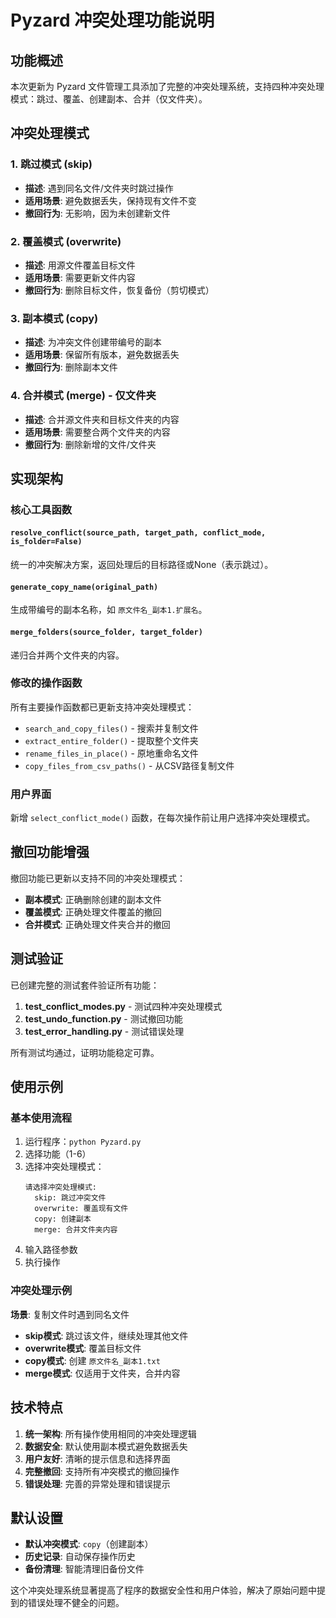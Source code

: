 # Pyzard 冲突处理功能说明

## 功能概述

本次更新为 Pyzard 文件管理工具添加了完整的冲突处理系统，支持四种冲突处理模式：跳过、覆盖、创建副本、合并（仅文件夹）。

## 冲突处理模式

### 1. 跳过模式 (skip)
- **描述**: 遇到同名文件/文件夹时跳过操作
- **适用场景**: 避免数据丢失，保持现有文件不变
- **撤回行为**: 无影响，因为未创建新文件

### 2. 覆盖模式 (overwrite)
- **描述**: 用源文件覆盖目标文件
- **适用场景**: 需要更新文件内容
- **撤回行为**: 删除目标文件，恢复备份（剪切模式）

### 3. 副本模式 (copy)
- **描述**: 为冲突文件创建带编号的副本
- **适用场景**: 保留所有版本，避免数据丢失
- **撤回行为**: 删除副本文件

### 4. 合并模式 (merge) - 仅文件夹
- **描述**: 合并源文件夹和目标文件夹的内容
- **适用场景**: 需要整合两个文件夹的内容
- **撤回行为**: 删除新增的文件/文件夹

## 实现架构

### 核心工具函数

#### `resolve_conflict(source_path, target_path, conflict_mode, is_folder=False)`
统一的冲突解决方案，返回处理后的目标路径或None（表示跳过）。

#### `generate_copy_name(original_path)`
生成带编号的副本名称，如 `原文件名_副本1.扩展名`。

#### `merge_folders(source_folder, target_folder)`
递归合并两个文件夹的内容。

### 修改的操作函数

所有主要操作函数都已更新支持冲突处理模式：

- `search_and_copy_files()` - 搜索并复制文件
- `extract_entire_folder()` - 提取整个文件夹
- `rename_files_in_place()` - 原地重命名文件
- `copy_files_from_csv_paths()` - 从CSV路径复制文件

### 用户界面

新增 `select_conflict_mode()` 函数，在每次操作前让用户选择冲突处理模式。

## 撤回功能增强

撤回功能已更新以支持不同的冲突处理模式：

- **副本模式**: 正确删除创建的副本文件
- **覆盖模式**: 正确处理文件覆盖的撤回
- **合并模式**: 正确处理文件夹合并的撤回

## 测试验证

已创建完整的测试套件验证所有功能：

1. **test_conflict_modes.py** - 测试四种冲突处理模式
2. **test_undo_function.py** - 测试撤回功能
3. **test_error_handling.py** - 测试错误处理

所有测试均通过，证明功能稳定可靠。

## 使用示例

### 基本使用流程

1. 运行程序：`python Pyzard.py`
2. 选择功能（1-6）
3. 选择冲突处理模式：
   ```
   请选择冲突处理模式:
     skip: 跳过冲突文件
     overwrite: 覆盖现有文件
     copy: 创建副本
     merge: 合并文件夹内容
   ```
4. 输入路径参数
5. 执行操作

### 冲突处理示例

**场景**: 复制文件时遇到同名文件

- **skip模式**: 跳过该文件，继续处理其他文件
- **overwrite模式**: 覆盖目标文件
- **copy模式**: 创建 `原文件名_副本1.txt`
- **merge模式**: 仅适用于文件夹，合并内容

## 技术特点

1. **统一架构**: 所有操作使用相同的冲突处理逻辑
2. **数据安全**: 默认使用副本模式避免数据丢失
3. **用户友好**: 清晰的提示信息和选择界面
4. **完整撤回**: 支持所有冲突模式的撤回操作
5. **错误处理**: 完善的异常处理和错误提示

## 默认设置

- **默认冲突模式**: `copy`（创建副本）
- **历史记录**: 自动保存操作历史
- **备份清理**: 智能清理旧备份文件

这个冲突处理系统显著提高了程序的数据安全性和用户体验，解决了原始问题中提到的错误处理不健全的问题。
